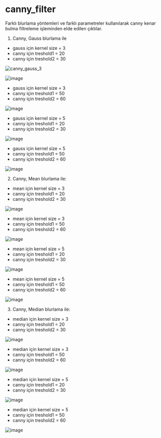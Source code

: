 # canny_filter

Farklı blurlama yöntemleri ve farklı parametreler kullanılarak canny kenar bulma filtreleme işleminden elde edilen çıktılar.


1) Canny, Gauss blurlama ile

* gauss için kernel size = 3 
* canny için treshold1 = 20 
* canny için treshold2 = 30

![canny_gauss_3](https://github.com/havvabzkrtt/canny_filter/assets/81237002/9b41ed93-9f86-479c-95c0-f31d6e5f0e7f)


![image](https://github.com/havvabzkrtt/canny_filter/assets/81237002/41c5e4ed-69ed-4103-b747-1789fc6250e5)


* gauss için kernel size = 3
* canny için treshold1 = 50 
* canny için treshold2 = 60

![image](https://github.com/havvabzkrtt/canny_filter/assets/81237002/8e027222-ed65-46ce-8975-0295156d2a6e)


* gauss için kernel size = 5 
* canny için treshold1 = 20 
* canny için treshold2 = 30

![image](https://github.com/havvabzkrtt/canny_filter/assets/81237002/e509d1f7-e831-4f05-b051-dd6e918bd130)


* gauss için kernel size = 5 
* canny için treshold1 = 50 
* canny için treshold2 = 60

![image](https://github.com/havvabzkrtt/canny_filter/assets/81237002/4dda8003-ac22-499a-bc8c-6866a82b0d84)



2) Canny, Mean blurlama ile:

* mean için kernel size = 3
* canny için treshold1 = 20 
* canny için treshold2 = 30

![image](https://github.com/havvabzkrtt/canny_filter/assets/81237002/2dd93e73-7d3c-4129-9cc4-4bd8c095cae1)


* mean için kernel size = 3 
* canny için treshold1 = 50 
* canny için treshold2 = 60

![image](https://github.com/havvabzkrtt/canny_filter/assets/81237002/9debd495-2bb9-4f58-a0b3-1dba689dc7c1)


* mean için kernel size = 5
* canny için treshold1 = 20 
* canny için treshold2 = 30

![image](https://github.com/havvabzkrtt/canny_filter/assets/81237002/c7258722-2a25-4c77-958f-f7153a117f4a)


* mean için kernel size = 5 
* canny için treshold1 = 50 
* canny için treshold2 = 60

![image](https://github.com/havvabzkrtt/canny_filter/assets/81237002/bbb879c3-616d-40a9-a7a9-164f5f06ed97)



3) Canny, Median blurlama ile:

* median için kernel size = 3
* canny için treshold1 = 20 
* canny için treshold2 = 30

![image](https://github.com/havvabzkrtt/canny_filter/assets/81237002/d793165c-17ed-4503-b3d4-968d04c61758)


* median için kernel size = 3
* canny için treshold1 = 50 
* canny için treshold2 = 60

![image](https://github.com/havvabzkrtt/canny_filter/assets/81237002/eaa660cd-d6ca-41cb-aadd-f291cb091a69)


* median için kernel size = 5
* canny için treshold1 = 20 
* canny için treshold2 = 30

![image](https://github.com/havvabzkrtt/canny_filter/assets/81237002/4c4db23a-fe04-471a-b551-5d3bab2f69f9)


* median için kernel size = 5 
* canny için treshold1 = 50 
* canny için treshold2 = 60

![image](https://github.com/havvabzkrtt/canny_filter/assets/81237002/7c24e540-9a58-42a3-9ea4-2e281d845ba2)













